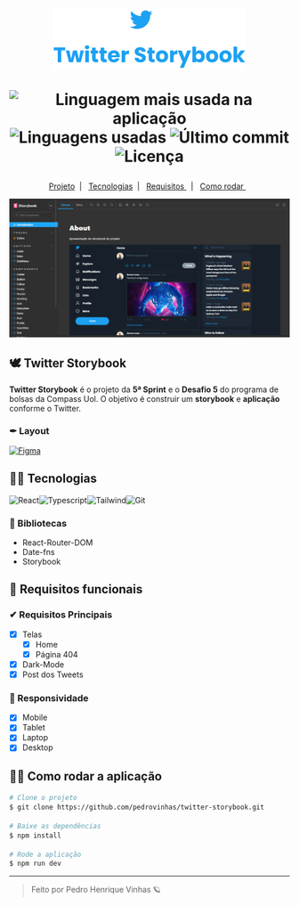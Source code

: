 <h1 align='center'>
    <img  src="./.github/project-logo.png"/>

   <p align="center">
      <img alt="Linguagem mais usada na aplicação" src="https://img.shields.io/github/languages/top/pedrovinhas/twitter-storybook?color=1DA1F2&labelColor=F7F9FA">
      <img alt="Linguagens usadas" src="https://img.shields.io/github/languages/count/pedrovinhas/twitter-storybook?color=1DA1F2&labelColor=F7F9FA">
      <img alt="Último commit" src="https://img.shields.io/github/last-commit/pedrovinhas/twitter-storybook?color=1DA1F2&labelColor=F7F9FA">
      <img alt="Licença" src="https://shields.io/badge/license-MIT-ff7f00&?&style=flat?&color=1DA1F2&labelColor=F7F9FA">
  </p>  
</h1>

  <p align="center">
  <a href="#-keepalive"> Projeto</a>&nbsp;&nbsp;|&nbsp;&nbsp;
  <a href="#-Tecnologias"> Tecnologias</a>&nbsp;&nbsp;|&nbsp;&nbsp;
  <a href="#-Requisitos-funcionais">  Requisitos  </a>&nbsp;&nbsp;|&nbsp;&nbsp;
  <a href="#-Como-rodar-a-aplicação">  Como rodar  </a>&nbsp;&nbsp;
</p>

<div align='center'>
    
</div>


<div align='center'>
    <img src="./.github/storybook.png">
</div>



## 🕊 Twitter Storybook

**Twitter Storybook** é o projeto da **5ª Sprint** e o **Desafio 5** do programa de bolsas da Compass Uol. O objetivo é construir um **storybook** e **aplicação** conforme o Twitter.

### ✒ **Layout**

[![Figma](https://img.shields.io/badge/acessar%20layout%20no%20figma-222222?style=for-the-badge&logo=figma&logoColor=white)](https://www.figma.com/file/DqSemG9Z09LG9cAf8L8nUm/keepalive)

## 👩‍💻 Tecnologias

![React](https://img.shields.io/badge/React-222?style=for-the-badge&logo=react&logoColor=blue)![Typescript](https://img.shields.io/badge/typescript-3178c6?style=for-the-badge&logo=typescript&logoColor=white)![Tailwind](https://img.shields.io/badge/Tailwind%20css-4DC0B5?style=for-the-badge&logo=tailwindcss&logoColor=white)![Git](https://img.shields.io/badge/GIT-E44C30?style=for-the-badge&logo=git&logoColor=white)

### 📔 Bibliotecas

- React-Router-DOM
- Date-fns
- Storybook

## 📝 Requisitos funcionais

### ✔ Requisitos Principais

- [X] Telas
  - [X] Home
  - [X] Página 404
- [X] Dark-Mode
- [X] Post dos Tweets

### 📱 Responsividade  

- [X] Mobile
- [X] Tablet
- [X] Laptop
- [X] Desktop

## 👷‍♀️ Como rodar a aplicação

```bash
# Clone o projeto
$ git clone https://github.com/pedrovinhas/twitter-storybook.git

# Baixe as dependências
$ npm install

# Rode a aplicação
$ npm run dev
```

---
<blockquote> Feito por Pedro Henrique Vinhas 🪐 </blockquote>
